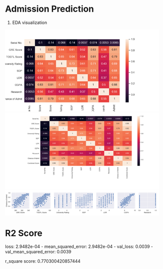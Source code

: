 # Admission Prediction
1. EDA visualization  
<img src="./images/corr.png" alt="correlation"/>
<img src="./images/combined_score.png" alt="GRE TOEFL COMBINED"/>
<img src="./images/x_y_relationship.png" alt="Pair Analysis"/>

# R2 Score

loss: 2.9482e-04 - mean_squared_error: 2.9482e-04 - val_loss: 0.0039 - val_mean_squared_error: 0.0039

r_square score:  0.770300420857444
